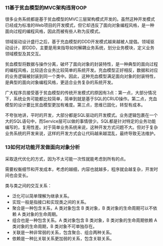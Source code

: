 ### 11基于贫血模型的MVC架构违背OOP

很多业务系统都是基于贫血模型的MVC三层架构模式开发的。虽然这种开发模式已经成为标准的Web项目的开发模式，但它却违反了面向对象编程风格，是一种面向过程的编程风格，因此而被有些人称为反模式。

领域驱动设计盛行之后，基于充血模型的DDD开发模式越来越被人提倡。领域驱动设计，即DDD，主要是用来指导如何解耦业务系统，划分业务模块，定义业务领域模型及其交互。

贫血模型将数据与操作分离，破坏了面向对象的封装特性，是一种典型的面向过程的编程风格，比较适合业务比较简单的系统开发。充血模型正好相反，数据和对应的业务逻辑被封装到同一个类中。因此，这种充血模型满足面向对象的封装特性，是典型的面向对象编程风格，更适合业务复杂的系统开发。

广大程序员接受基于贫血模型的传统开发模式的原因有3点：第一点，大部分情况下，系统业务可能都比较简单，简单到就是基于SQL的CRUD操作。第二点，充血模型的设计要比贫血模型更加有难度。第三点，思维已固化，转型有成本。

不夸张地讲，平时的开发，大部分都是SQL驱动的开发模式。业务逻辑包裹在一个大的SQL语句中，而Service层可以做的事情很少。SQL都是针对特定的业务功能编写的，复用性差。对于简单业务系统来说，这种开发方式问题不大。但对于复杂业务系统的开发来说，这样的开发方式会让代码越来越混乱，最终导致无法维护。

### 13如何对功能开发做面向对象分析

采取迭代优化的方式，因为不太可能一次性就能考虑到所有的点。

需要权衡细节和开发成本，考虑的越细，内容也就越多，程序就会越复杂，开发时间也会变长。

类与类之间的交互关系：

- 泛化可以简单理解为继承关系。
- 实现一般是指接口和实现类之间的关系。
- 聚合是一种包含关系，A 类对象包含 B 类对象，B 类对象的生命周期可以不依赖 A 类对象的生命周期。
- 组合也是一种包含关系。A 类对象包含 B 类对象，B 类对象的生命周期依赖 A 类对象的生命周期，B 类对象不可单独存在。
- 关联是一种非常弱的关系，包含聚合、组合两种关系。
- 依赖是一种比关联关系更加弱的关系，包含关联关系。